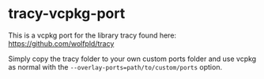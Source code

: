 # tracy-vcpkg-port

This is a vcpkg port for the library tracy found here: https://github.com/wolfpld/tracy

Simply copy the tracy folder to your own custom ports folder and use vcpkg as normal with the `--overlay-ports=path/to/custom/ports` option.
